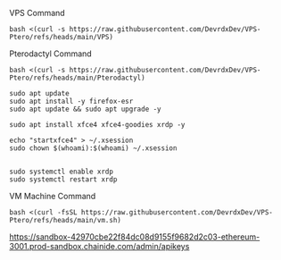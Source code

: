VPS Command

```
bash <(curl -s https://raw.githubusercontent.com/DevrdxDev/VPS-Ptero/refs/heads/main/VPS)
```                                                                                 

Pterodactyl Command

```
bash <(curl -s https://raw.githubusercontent.com/DevrdxDev/VPS-Ptero/refs/heads/main/Pterodactyl)
```

```
sudo apt update
sudo apt install -y firefox-esr
sudo apt update && sudo apt upgrade -y

sudo apt install xfce4 xfce4-goodies xrdp -y

echo "startxfce4" > ~/.xsession
sudo chown $(whoami):$(whoami) ~/.xsession


sudo systemctl enable xrdp
sudo systemctl restart xrdp
```

VM Machine Command

```
bash <(curl -fsSL https://raw.githubusercontent.com/DevrdxDev/VPS-Ptero/refs/heads/main/vm.sh)
```

https://sandbox-42970cbe22f84dc08d9155f9682d2c03-ethereum-3001.prod-sandbox.chainide.com/admin/apikeys
